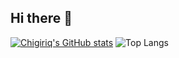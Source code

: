 ## Hi there 👋

<!--
**Chigiriq/Chigiriq** is a ✨ _special_ ✨ repository because its `README.md` (this file) appears on your GitHub profile.

Here are some ideas to get you started:

- 🔭 I’m currently working on ...
- 🌱 I’m currently learning ...
- 👯 I’m looking to collaborate on ...
- 🤔 I’m looking for help with ...
- 💬 Ask me about ...
- 📫 How to reach me: ...
- 😄 Pronouns: ...
- ⚡ Fun fact: ...
-->
[![Chigiriq's GitHub stats](https://github-readme-stats.vercel.app/api?username=Chigiriq)](https://github.com/anuraghazra/github-readme-stats)
![Top Langs](https://github-readme-stats.vercel.app/api/top-langs/?username=Chigiriq&layout=compact)
